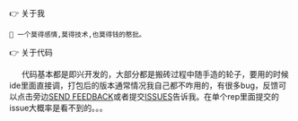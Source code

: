 
:point_right: 关于我
 
    🌱 一个莫得感情,莫得技术,也莫得钱的憨批。

:point_right: 关于代码

&ensp; &ensp; 代码基本都是即兴开发的，大部分都是搬砖过程中随手造的轮子，要用的时候ide里面直接调，打包后的版本通常情况我自己都不咋用的，有很多bug，反馈可以点击旁边[SEND FEEDBACK](https://support.github.com/contact/feedback?category=profile&subject=Profile+README)或者提交[ISSUES](https://github.com/TheKingOfDuck/TheKingOfDuck/issues)告诉我。在单个rep里面提交的issue大概率是看不到的。。。
